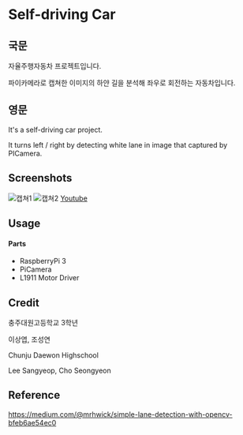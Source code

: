 # Self-driving Car

## 국문
자율주행자동차 프로젝트입니다.

파이카메라로 캡쳐한 이미지의 하얀 길을 분석해 좌우로 회전하는 자동차입니다.

## 영문
It's a self-driving car project.

It turns left / right by detecting white lane in image that captured by PICamera.

## Screenshots
![캡쳐1](https://raw.githubusercontent.com/cstria0106/Self-driving-Car/master/img/captures/1.png)
![캡쳐2](https://raw.githubusercontent.com/cstria0106/Self-driving-Car/master/img/captures/2.png)
[Youtube](https://youtu.be/5QlL2CF6elE)

## Usage
#### Parts
* RaspberryPi 3
* PiCamera
* L1911 Motor Driver


## Credit
충주대원고등학교 3학년

이상엽, 조성연

Chunju Daewon Highschool

Lee Sangyeop, Cho Seongyeon

## Reference
https://medium.com/@mrhwick/simple-lane-detection-with-opencv-bfeb6ae54ec0
